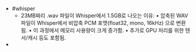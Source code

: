 - #whisper
	- 23MB짜리 .wav 파일이 Whisper에서 1.5GB로 나오는 이유:
	  	•	압축된 WAV 파일이 Whisper에서 비압축 PCM 포맷(float32, mono, 16kHz) 으로 변환됨.
	  	•	이 과정에서 메모리 사용량이 크게 증가함.
	  	•	추가로 GPU 처리를 위한 텐서/캐시 등도 포함됨.
-